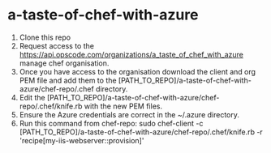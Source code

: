 # a-taste-of-chef-with-azure

1) Clone this repo
2) Request access to the https://api.opscode.com/organizations/a_taste_of_chef_with_azure manage chef organisation.
3) Once you have access to the organisation download the client and org PEM file and add them to the [PATH_TO_REPO]/a-taste-of-chef-with-azure/chef-repo/.chef directory.
4) Edit the [PATH_TO_REPO]/a-taste-of-chef-with-azure/chef-repo/.chef/knife.rb with the new PEM files.
5) Ensure the Azure credentials are correct in the ~/.azure directory.
6) Run this command from chef-repo: sudo chef-client -c [PATH_TO_REPO]/a-taste-of-chef-with-azure/chef-repo/.chef/knife.rb -r 'recipe[my-iis-webserver::provision]'
